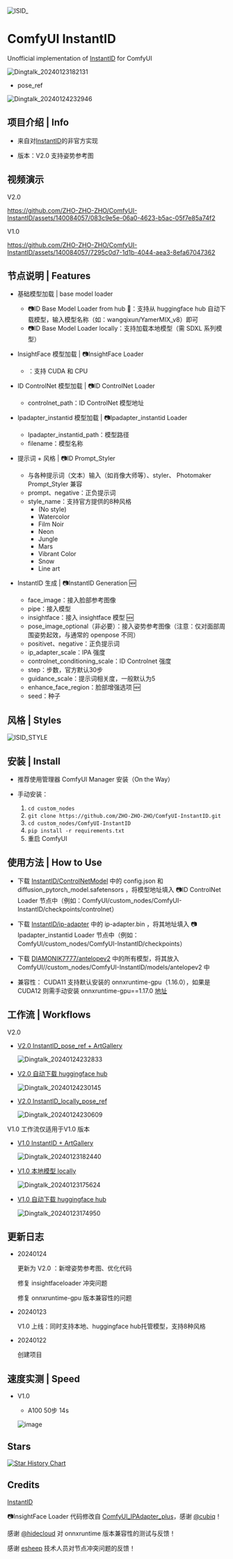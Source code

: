 
![ISID_](https://github.com/ZHO-ZHO-ZHO/ComfyUI-InstantID/assets/140084057/01393483-3145-4691-9daa-7ce9035c9bd0)


# ComfyUI InstantID

Unofficial implementation of [InstantID](https://github.com/InstantID/InstantID) for ComfyUI

![Dingtalk_20240123182131](https://github.com/ZHO-ZHO-ZHO/ComfyUI-InstantID/assets/140084057/7a99b32c-b4a2-4c46-acb0-f796fc46f9ee)

+ pose_ref

![Dingtalk_20240124232946](https://github.com/ZHO-ZHO-ZHO/ComfyUI-InstantID/assets/140084057/caa60456-f2d8-4315-864b-659a9e7cea89)


## 项目介绍 | Info

- 来自对[InstantID](https://github.com/InstantID/InstantID)的非官方实现
  
- 版本：V2.0 支持姿势参考图

<!---
  同时支持本地、huggingface hub模型，支持通用styler（也与 PhotoMaker Styler 通用）
--->

## 视频演示

V2.0


https://github.com/ZHO-ZHO-ZHO/ComfyUI-InstantID/assets/140084057/083c9e5e-06a0-4623-b5ac-05f7e85a74f2


V1.0

https://github.com/ZHO-ZHO-ZHO/ComfyUI-InstantID/assets/140084057/7295c0d7-1d1b-4044-aea3-8efa67047362



## 节点说明 | Features

- 基础模型加载 | base model loader
    - 📷ID Base Model Loader from hub 🤗：支持从 huggingface hub 自动下载模型，输入模型名称（如：wangqixun/YamerMIX_v8）即可
    - 📷ID Base Model Loader locally：支持加载本地模型（需 SDXL 系列模型）

- InsightFace 模型加载 | 📷InsightFace Loader
    - ：支持 CUDA 和 CPU

- ID ControlNet 模型加载 | 📷ID ControlNet Loader
    - controlnet_path：ID ControlNet 模型地址

- Ipadapter_instantid 模型加载 | 📷Ipadapter_instantid Loader
    - Ipadapter_instantid_path：模型路径
    - filename：模型名称

 - 提示词 + 风格 | 📷ID Prompt_Styler
    - 与各种提示词（文本）输入（如肖像大师等）、styler、 Photomaker Prompt_Styler 兼容
    - prompt、negative：正负提示词
    - style_name：支持官方提供的8种风格
        - (No style)
        - Watercolor
        - Film Noir
        - Neon
        - Jungle
        - Mars
        - Vibrant Color
        - Snow
        - Line art

- InstantID 生成 | 📷InstantID Generation 🆕
    - face_image：接入脸部参考图像
    - pipe：接入模型
    - insightface：接入 insightface 模型 🆕
    - pose_image_optional（非必要）：接入姿势参考图像（注意：仅对面部周围姿势起效，与通常的 openpose 不同）
    - positivet、negative：正负提示词
    - ip_adapter_scale：IPA 强度
    - controlnet_conditioning_scale：ID Controlnet 强度
    - step：步数，官方默认30步
    - guidance_scale：提示词相关度，一般默认为5
    - enhance_face_region：脸部增强选项 🆕
    - seed：种子


## 风格 | Styles

![ISID_STYLE](https://github.com/ZHO-ZHO-ZHO/ComfyUI-InstantID/assets/140084057/142bda7a-798b-46b3-aa69-1b88701c8311)



## 安装 | Install


- 推荐使用管理器 ComfyUI Manager 安装（On the Way）


- 手动安装：
    1. `cd custom_nodes`
    2. `git clone https://github.com/ZHO-ZHO-ZHO/ComfyUI-InstantID.git`
    3. `cd custom_nodes/ComfyUI-InstantID`
    4. `pip install -r requirements.txt`
    5. 重启 ComfyUI


## 使用方法 | How to Use

- 下载 [InstantID/ControlNetModel](https://huggingface.co/InstantX/InstantID/tree/main/ControlNetModel) 中的 config.json 和 diffusion_pytorch_model.safetensors ，将模型地址填入 📷ID ControlNet Loader 节点中（例如：ComfyUI/custom_nodes/ComfyUI-InstantID/checkpoints/controlnet）

- 下载 [InstantID/ip-adapter](https://huggingface.co/InstantX/InstantID/tree/main) 中的 ip-adapter.bin ，将其地址填入 📷Ipadapter_instantid Loader 节点中（例如：ComfyUI/custom_nodes/ComfyUI-InstantID/checkpoints）

- 下载 [DIAMONIK7777/antelopev2](https://huggingface.co/DIAMONIK7777/antelopev2/tree/main) 中的所有模型，将其放入 ComfyUI//custom_nodes/ComfyUI-InstantID/models/antelopev2 中

- 兼容性： CUDA11 支持默认安装的 onnxruntime-gpu（1.16.0），如果是 CUDA12 则需手动安装 onnxruntime-gpu==1.17.0 [地址](https://dev.azure.com/onnxruntime/onnxruntime/_artifacts/feed/onnxruntime-cuda-12/PyPI/onnxruntime-gpu/overview/1.17.0)

  
## 工作流 | Workflows

V2.0

- [V2.0 InstantID_pose_ref + ArtGallery](https://github.com/ZHO-ZHO-ZHO/ComfyUI-InstantID/blob/main/INSTANTID%20WORKFLOWS/V2.0%20InstantID_pose_ref%20%2B%20ArtGallery%20%E3%80%90Zho%E3%80%91.json)

  ![Dingtalk_20240124232833](https://github.com/ZHO-ZHO-ZHO/ComfyUI-InstantID/assets/140084057/99be9592-775d-4c33-bafc-5bd5c95a7222)


- [V2.0 自动下载 huggingface hub](https://github.com/ZHO-ZHO-ZHO/ComfyUI-InstantID/blob/main/INSTANTID%20WORKFLOWS/V2.0%20InstantID_fromhub_pose_ref%E3%80%90Zho%E3%80%91.json)

  ![Dingtalk_20240124230145](https://github.com/ZHO-ZHO-ZHO/ComfyUI-InstantID/assets/140084057/95c4a1dd-864d-4a46-8c45-a48866aef29f)


- [V2.0 InstantID_locally_pose_ref](https://github.com/ZHO-ZHO-ZHO/ComfyUI-InstantID/blob/main/INSTANTID%20WORKFLOWS/V2.0%20InstantID_locally_pose_ref%E3%80%90Zho%E3%80%91.json)

  ![Dingtalk_20240124230609](https://github.com/ZHO-ZHO-ZHO/ComfyUI-InstantID/assets/140084057/d4c22389-f853-44bd-9ea2-568b2ac7ed06)


V1.0 工作流仅适用于V1.0 版本

- [V1.0  InstantID + ArtGallery](https://github.com/ZHO-ZHO-ZHO/ComfyUI-InstantID/blob/main/INSTANTID%20WORKFLOWS/V1.0%20InstantID%20%2B%20ArtGallery%E3%80%90Zho%E3%80%91.json)


  ![Dingtalk_20240123182440](https://github.com/ZHO-ZHO-ZHO/ComfyUI-InstantID/assets/140084057/c6ee25bf-a528-4d78-9b35-f5b0d0303601)


- [V1.0 本地模型 locally](https://github.com/ZHO-ZHO-ZHO/ComfyUI-InstantID/blob/main/INSTANTID%20WORKFLOWS/V1.0%20InstantID_locally%E3%80%90Zho%E3%80%91.json)

  ![Dingtalk_20240123175624](https://github.com/ZHO-ZHO-ZHO/ComfyUI-InstantID/assets/140084057/459bfede-59e8-4d8d-941c-a950c4827c49)


- [V1.0 自动下载 huggingface hub](https://github.com/ZHO-ZHO-ZHO/ComfyUI-InstantID/blob/main/INSTANTID%20WORKFLOWS/V1.0%20InstantID_fromhub%E3%80%90Zho%E3%80%91.json)

  ![Dingtalk_20240123174950](https://github.com/ZHO-ZHO-ZHO/ComfyUI-InstantID/assets/140084057/50133961-1752-4ec8-ac0b-068d998b8534)




## 更新日志

- 20240124

  更新为 V2.0 ：新增姿势参考图、优化代码

  修复 insightfaceloader 冲突问题

  修复 onnxruntime-gpu 版本兼容性的问题

- 20240123

  V1.0 上线：同时支持本地、huggingface hub托管模型，支持8种风格

- 20240122

  创建项目


## 速度实测 | Speed

- V1.0 

    - A100 50步 14s

    ![image](https://github.com/ZHO-ZHO-ZHO/ComfyUI-InstantID/assets/140084057/dc535e67-3f56-4faf-be81-621b84bb6ee2)



## Stars 

[![Star History Chart](https://api.star-history.com/svg?repos=ZHO-ZHO-ZHO/ComfyUI-InstantID&type=Date)](https://star-history.com/#ZHO-ZHO-ZHO/ComfyUI-PhotoMaker&Date)


## Credits

[InstantID](https://github.com/InstantID/InstantID)

📷InsightFace Loader 代码修改自 [ComfyUI_IPAdapter_plus](https://github.com/cubiq/ComfyUI_IPAdapter_plus)，感谢 [@cubiq](https://github.com/cubiq)！

感谢 [@hidecloud](https://twitter.com/hidecloud) 对 onnxruntime 版本兼容性的测试与反馈！

感谢 [esheep](https://www.esheep.com/) 技术人员对节点冲突问题的反馈！
